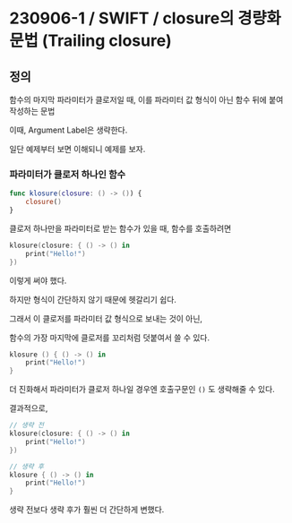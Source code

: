 # 230906-1 / SWIFT / closure의 경량화 문법 (Trailing closure)

## 정의 

함수의 마지막 파라미터가 클로저일 때, 이를 파라미터 값 형식이 아닌 함수 뒤에 붙여 작성하는 문법

이때, Argument Label은 생략한다.

일단 예제부터 보면 이해되니 예제를 보자.

### 파라미터가 클로저 하나인 함수

```swift
func klosure(closure: () -> ()) {
    closure()
}
```

클로저 하나만을 파라미터로 받는 함수가 있을 때, 함수를 호출하려면 

```swift
klosure(closure: { () -> () in
    print("Hello!")
})
```

이렇게 써야 했다.

하지만 형식이 간단하지 않기 때문에 헷갈리기 쉽다.

그래서 이 클로저를 파라미터 값 형식으로 보내는 것이 아닌,

함수의 가장 마지막에 클로저를 꼬리처럼 덧붙여서 쓸 수 있다.

```swift
klosure () { () -> () in
    print("Hello!")
}
```

더 진화해서 파라미터가 클로저 하나일 경우엔 호출구문인 `()` 도 생략해줄 수 있다.

결과적으로,

```swift
// 생략 전
klosure(closure: { () -> () in
    print("Hello!")
})

// 생략 후
klosure { () -> () in
    print("Hello!")
}
```

생략 전보다 생략 후가 훨씬 더 간단하게 변했다. 